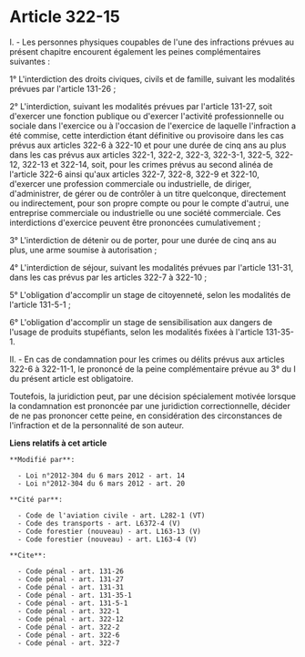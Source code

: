 # Article 322-15

I. - Les personnes physiques coupables de l'une des infractions prévues au présent chapitre encourent également les peines
complémentaires suivantes : 

1° L'interdiction des droits civiques, civils et de famille, suivant les modalités prévues par l'article 131-26 ; 

2° L'interdiction, suivant les modalités prévues par l'article 131-27, soit d'exercer une fonction publique ou d'exercer
l'activité professionnelle ou sociale dans l'exercice ou à l'occasion de l'exercice de laquelle l'infraction a été commise,
cette interdiction étant définitive ou provisoire dans les cas prévus aux articles 322-6 à 322-10 et pour une durée de cinq
ans au plus dans les cas prévus aux articles 322-1,
322-2, 322-3, 322-3-1, 322-5, 322-12, 322-13 et 322-14, soit, pour les crimes prévus au second alinéa de l'article 322-6
ainsi qu'aux articles 322-7, 322-8, 322-9 et 322-10, d'exercer une profession commerciale ou industrielle, de diriger,
d'administrer, de gérer ou de contrôler à un titre quelconque, directement ou indirectement, pour son propre compte ou pour
le compte d'autrui, une entreprise commerciale ou industrielle ou une société commerciale. Ces interdictions d'exercice
peuvent être prononcées cumulativement ; 

3° L'interdiction de détenir ou de porter, pour une durée de cinq ans au plus, une arme soumise à autorisation ; 

4° L'interdiction de séjour, suivant les modalités prévues par l'article 131-31, dans les cas prévus par les articles 322-7 à
322-10 ; 

5° L'obligation d'accomplir un stage de citoyenneté, selon les modalités de l'article 131-5-1 ; 

6° L'obligation d'accomplir un stage de sensibilisation aux dangers de l'usage de produits stupéfiants, selon les modalités
fixées à l'article 131-35-1. 

II. - En cas de condamnation pour les crimes ou délits prévus aux articles 322-6 à 322-11-1, le prononcé de la peine
complémentaire prévue au 3° du I du présent article est obligatoire. 

Toutefois, la juridiction peut, par une décision spécialement motivée lorsque la condamnation est prononcée par une
juridiction correctionnelle, décider de ne pas prononcer cette peine, en considération des circonstances de l'infraction et
de la personnalité de son auteur.

**Liens relatifs à cet article**

	**Modifié par**:

	  - Loi n°2012-304 du 6 mars 2012 - art. 14
	  - Loi n°2012-304 du 6 mars 2012 - art. 20

	**Cité par**:

	  - Code de l'aviation civile - art. L282-1 (VT)
	  - Code des transports - art. L6372-4 (V)
	  - Code forestier (nouveau) - art. L163-13 (V)
	  - Code forestier (nouveau) - art. L163-4 (V)

	**Cite**:

	  - Code pénal - art. 131-26
	  - Code pénal - art. 131-27
	  - Code pénal - art. 131-31
	  - Code pénal - art. 131-35-1
	  - Code pénal - art. 131-5-1
	  - Code pénal - art. 322-1
	  - Code pénal - art. 322-12
	  - Code pénal - art. 322-2
	  - Code pénal - art. 322-6
	  - Code pénal - art. 322-7
